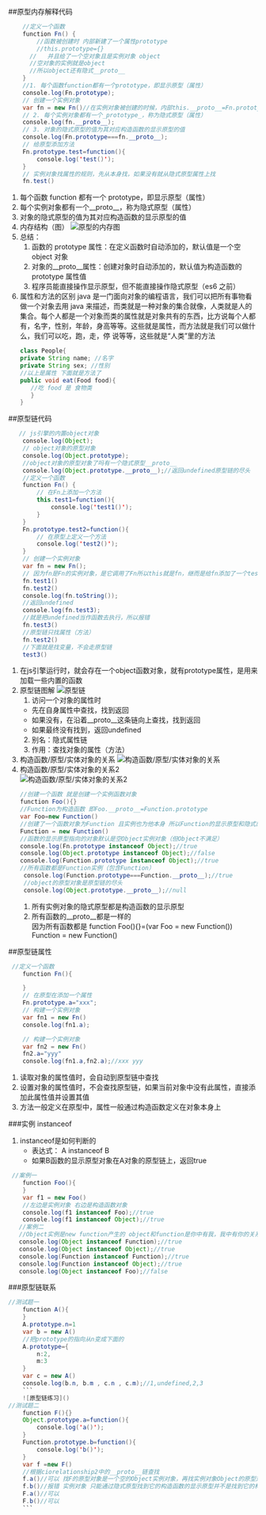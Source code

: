 ##原型内存解释代码
```java
    //定义一个函数
    function Fn() {
        //函数被创建时 内部新建了一个属性prototype
        //this.prototype={}
      //   并且给了一个空对象且是实例对象 object
      //空对象的实例就是object
      //所以object还有隐式__proto__
    }
    //1. 每个函数function都有一个prototype，即显示原型（属性）
    console.log(Fn.prototype);
    // 创建一个实例对象
    var fn = new Fn()//在实例对象被创建的时候，内部this.__proto__=Fn.prototype
    // 2. 每个实例对象都有一个_prototype_，称为隐式原型（属性）
    console.log(fn.__proto__);
    // 3. 对象的隐式原型的值为其对应构造函数的显示原型的值
    console.log(Fn.prototype===fn.__proto__);
    // 给原型添加方法
    Fn.prototype.test=function(){
        console.log('test()');
    }
    // 实例对象找属性的规则，先从本身找，如果没有就从隐式原型属性上找
    fn.test()
```
1. 每个函数 function 都有一个 prototype，即显示原型（属性）
2. 每个实例对象都有一个__proto__，称为隐式原型（属性）
3. 对象的隐式原型的值为其对应构造函数的显示原型的值
4. 内存结构（图）
   ![原型的内存图](https://github.com/starrychen912/myStudyGit/blob/master/js/jsStudyScreen/prototypeMemory.png?raw=true)
5. 总结：
   1. 函数的 prototype 属性：在定义函数时自动添加的，默认值是一个空 object 对象
   2. 对象的__proto__属性：创建对象时自动添加的，默认值为构造函数的 prototype 属性值
   3. 程序员能直接操作显示原型，但不能直接操作隐式原型（es6 之前）
6. 属性和方法的区别
   java 是一门面向对象的编程语言，我们可以把所有事物看做一个对象去用 java 来描述，而类就是一种对象的集合就像，人类就是人的集合。每个人都是一个对象而类的属性就是对象共有的东西，比方说每个人都有，名字，性别，年龄，身高等等。这些就是属性，而方法就是我们可以做什么，我们可以吃，跑，走，停 说等等，这些就是“人类”里的方法
   ```java
   class People{
   private String name; //名字
   private String sex; //性别
   //以上是属性 下面就是方法了
   public void eat(Food food){
      //吃 food 是 食物类
      }
   }
   ```
##原型链代码
```java
   // js引擎的内置object对象
    console.log(Object);
    // object对象的原型对象
    console.log(Object.prototype);
    //object对象的原型对象了吗有一个隐式原型__proto__
    console.log(Object.prototype.__proto__);//返回undefined原型链的尽头
    //定义一个函数
    function Fn() {
        // 在Fn上添加一个方法
        this.test1=function(){
            console.log('test1()');
        }
    }
    Fn.prototype.test2=function(){
        // 在原型上定义一个方法
        console.log('test2()');
    }
    // 创建一个实例对象
    var fn = new Fn();
    // 因为fn是Fn的实例对象，是它调用了Fn所以this就是fn，继而是给fn添加了一个test1方法
    fn.test1()
    fn.test2()
    console.log(fn.toString());
    //返回undefined
    console.log(fn.test3);
    //就是把undefined当作函数去执行，所以报错
    fn.test3()
    //原型链只找属性（方法）
    fn.test2()
    //下面就是找变量，不会走原型链
    test3()
```
1. 在js引擎运行时，就会存在一个object函数对象，就有prototype属性，是用来加载一些内置的函数
1. 原型链图解 
   ![原型链](https://github.com/starrychen912/myStudyGit/blob/master/js/jsStudyScreen/prototypeChain.png?raw=true)
   1. 访问一个对象的属性时
    - 先在自身属性中查找，找到返回
    - 如果没有，在沿着__proto__这条链向上查找，找到返回
    - 如果最终没有找到，返回undefined
   2. 别名：隐式属性链
   3. 作用：查找对象的属性（方法）
2. 构造函数/原型/实体对象的关系
   ![构造函数/原型/实体对象的关系](https://github.com/starrychen912/myStudyGit/blob/master/js/jsStudyScreen/COIrelation1.png?raw=true)
3. 构造函数/原型/实体对象的关系2  
   ![构造函数/原型/实体对象的关系2](https://github.com/starrychen912/myStudyGit/blob/master/js/jsStudyScreen/COIrelation2.png?raw=true) 
   ```java
   //创建一个函数 就是创建一个实例函数对象 
   function Foo(){}
   //Function为构造函数 即Foo.__proto__=Function.prototype
   var Foo=new Function()
   //创建了一个函数对象为Function 且实例也为他本身 所以Function的显示原型和隐式原型相等Function.__proto__=Function.prototype
   Function = new Function()
   //函数的显示原型指向的对象默认是空Object实例对象（但Object不满足） 
   console.log(Fn.prototype instanceof Object);//true
   console.log(Object.prototype instanceof Object);//false
   console.log(Function.prototype instanceof Object);//true
   //所有函数都是Function实例（包含Function）
    console.log(Function.prototype===Function.__proto__);//true
    //object的原型对象是原型链的尽头
    console.log(Object.prototype.__proto__);//null
   ```
   1. 所有实例对象的隐式原型都是构造函数的显示原型
   2. 所有函数的__proto__都是一样的  
      因为所有函数都是 function Foo(){}=(var Foo = new Function())    
      Function = new Function()  

##原型链属性
```java
 //定义一个函数
    function Fn(){

    }
    // 在原型在添加一个属性
    Fn.prototype.a="xxx";
    // 构建一个实例对象
    var fn1 = new Fn()
    console.log(fn1.a);

    // 构建一个实例对象
    var fn2 = new Fn()
    fn2.a="yyy"
    console.log(fn1.a,fn2.a);//xxx yyy
```
1. 读取对象的属性值时，会自动到原型链中查找
2. 设置对象的属性值时，不会查找原型链，如果当前对象中没有此属性，直接添加此属性值并设置其值
3. 方法一般定义在原型中，属性一般通过构造函数定义在对象本身上

###实例 instanceof
1. instanceof是如何判断的
   - 表达式： A instanceof B
   - 如果B函数的显示原型对象在A对象的原型链上，返回true 
```java
 //案例一
    function Foo(){
    }
    var f1 = new Foo()
    //左边是实例对象 右边是构造函数对象
    console.log(f1 instanceof Foo);//true
    console.log(f1 instanceof Object);//true
   //案例二
   //Object实例是new function产生的 object和function是你中有我，我中有你的关系
   console.log(Object instanceof Function);//true
   console.log(Object instanceof Object);//true
   console.log(Function instanceof Function);//true
   console.log(Function instanceof Object);//true
   console.log(Object instanceof Foo);//false
```
###原型链联系
```java
//测试题一
    function A(){
    }
    A.prototype.n=1
    var b = new A()
    //把prototype的指向从n变成下面的
    A.prototype={
        n:2,
        m:3
    }
    var c = new A()
    console.log(b.n, b.m , c.n , c.m);//1,undefined,2,3
    ```
    ![原型链练习]()
//测试题二
    function F(){}
    Object.prototype.a=function(){
        console.log('a()');
    }
    Function.prototype.b=function(){
        console.log('b()');
    }
    var f =new F()
    //根据ciorelationship2中的__proto__链查找
    f.a()//可以 找F的原型对象是一个空的Object实例对象，再找实例对象Object的原型对象
    f.b()//报错 实例对象 只能通过隐式原型找到它的构造函数的显示原型并不是找到它的构造函数  接着上面的那一步
    F.a()//可以
    F.b()//可以
    ```

    